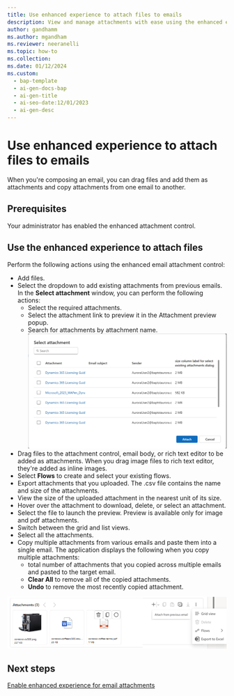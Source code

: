 ```yaml
---
title: Use enhanced experience to attach files to emails
description: View and manage attachments with ease using the enhanced email attachment experience for forms. 
author: gandhamm
ms.author: mgandham
ms.reviewer: neeranelli
ms.topic: how-to 
ms.collection: 
ms.date: 01/12/2024
ms.custom:
  - bap-template
  - ai-gen-docs-bap
  - ai-gen-title
  - ai-seo-date:12/01/2023
  - ai-gen-desc
---
```


# Use enhanced experience to attach files to emails

When you're composing an email, you can drag files and add them as attachments and copy attachments from one email to another.

## Prerequisites

Your administrator has enabled the enhanced attachment control.

## Use the enhanced experience to attach files
 
Perform the following actions using the enhanced email attachment control:

- Add files.
- Select the dropdown to add existing attachments from previous emails. In the **Select attachment** window, you can perform the following actions: 
  - Select the required attachments.  
  - Select the attachment link to preview it in the Attachment preview popup. 
  - Search for attachments by attachment name.  
  ![Select enhanced attachment control.](../media/select-attachment-email.png "Screenshot of the enhanced email with the select attachment window")
- Drag files to the attachment control, email body, or rich text editor to be added as attachments. When you drag image files to rich text editor, they're added as inline images.
- Select **Flows** to create and select your existing flows. 
- Export attachments that you uploaded. The .csv file contains the name and size of the attachments. 
- View the size of the uploaded attachment in the nearest unit of its size.
- Hover over the attachment to download, delete, or select an attachment.
- Select the file to launch the preview. Preview is available only for image and pdf attachments.
- Switch between the grid and list views.
- Select all the attachments.
- Copy multiple attachments from various emails and paste them into a single email. The application displays the following when you copy multiple attachments: 
   - total number of attachments that you copied across multiple emails and pasted to the target email. 
   - **Clear All** to remove all of the copied attachments. 
   - **Undo** to remove the most recently copied attachment. 

 ![Enhanced attachment control.](../media/cs-enh-email-attach.png "Screenshot of the enhanced email with the enhanced attachment control")

## Next steps

[Enable enhanced experience for email attachments](../administer/add-enhanced-attachment-control.md)